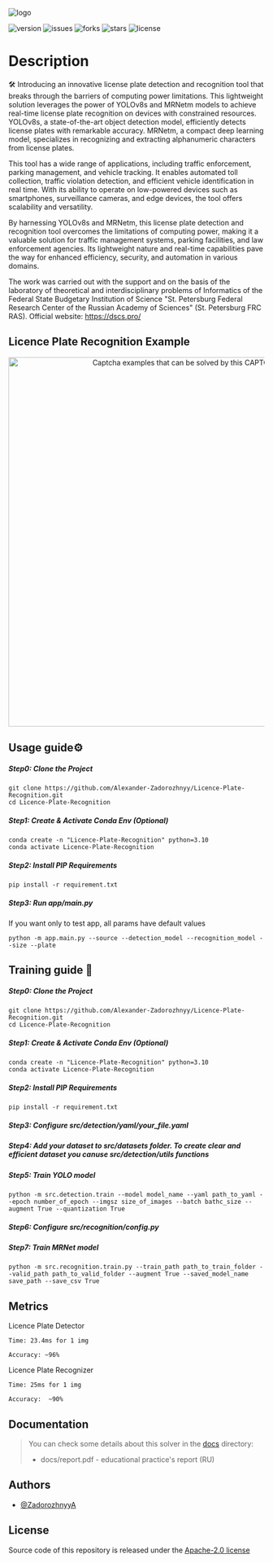 ![logo](https://i.ibb.co/LdFB56X/lpr-logo.png)

![version](https://img.shields.io/badge/Version-Alpha--0.0.1-blue)
![issues](https://img.shields.io/github/issues/Alexander-Zadorozhnyy/Licence-Plate-Recognition)
![forks](https://img.shields.io/github/forks/Alexander-Zadorozhnyy/Licence-Plate-Recognition)
![stars](https://img.shields.io/github/stars/Alexander-Zadorozhnyy/Licence-Plate-Recognition)
![license](https://img.shields.io/github/license/Alexander-Zadorozhnyy/Licence-Plate-Recognition)

# Description

🛠 
Introducing an innovative license plate detection and recognition tool that breaks through the barriers of computing power limitations. This lightweight solution leverages the power of YOLOv8s and MRNetm models to achieve real-time license plate recognition on devices with constrained resources. YOLOv8s, a state-of-the-art object detection model, efficiently detects license plates with remarkable accuracy. MRNetm, a compact deep learning model, specializes in recognizing and extracting alphanumeric characters from license plates.

This tool has a wide range of applications, including traffic enforcement, parking management, and vehicle tracking. It enables automated toll collection, traffic violation detection, and efficient vehicle identification in real time. With its ability to operate on low-powered devices such as smartphones, surveillance cameras, and edge devices, the tool offers scalability and versatility.

By harnessing YOLOv8s and MRNetm, this license plate detection and recognition tool overcomes the limitations of computing power, making it a valuable solution for traffic management systems, parking facilities, and law enforcement agencies. Its lightweight nature and real-time capabilities pave the way for enhanced efficiency, security, and automation in various domains.

The work was carried out with the support and on the basis of the laboratory of theoretical and interdisciplinary problems of Informatics of the Federal State Budgetary Institution of Science "St. Petersburg Federal Research Center of the Russian Academy of Sciences" (St. Petersburg FRC RAS). Official website: https://dscs.pro/

## Licence Plate Recognition Example

<p align="center">
      <img src="https://i.ibb.co/QcLXCmf/res.png" alt="Captcha examples that can be solved by this CAPTCHA solver" width="726">
</p>

## Usage guide⚙️
##### Step0: Clone the Project
```shell
git clone https://github.com/Alexander-Zadorozhnyy/Licence-Plate-Recognition.git
cd Licence-Plate-Recognition
```
##### Step1: Create & Activate Conda Env (Optional)
```shell
conda create -n "Licence-Plate-Recognition" python=3.10
conda activate Licence-Plate-Recognition
```
##### Step2: Install PIP Requirements 
```shell
pip install -r requirement.txt
```
##### Step3: Run app/main.py
If you want only to test app, all params have default values
```shell
python -m app.main.py --source --detection_model --recognition_model --size --plate
```

## Training guide ‍🔬
##### Step0: Clone the Project
```shell
git clone https://github.com/Alexander-Zadorozhnyy/Licence-Plate-Recognition.git
cd Licence-Plate-Recognition
```
##### Step1: Create & Activate Conda Env (Optional)
```shell
conda create -n "Licence-Plate-Recognition" python=3.10
conda activate Licence-Plate-Recognition
```
##### Step2: Install PIP Requirements 
```shell
pip install -r requirement.txt
```
##### Step3: Configure src/detection/yaml/your_file.yaml

##### Step4: Add your dataset to src/datasets folder. To create clear and efficient dataset you canuse src/detection/utils functions

##### Step5: Train YOLO model
```shell
python -m src.detection.train --model model_name --yaml path_to_yaml --epoch number_of_epoch --imgsz size_of_images --batch bathc_size --augment True --quantization True
```

##### Step6: Configure src/recognition/config.py

##### Step7: Train MRNet model
```shell
python -m src.recognition.train.py --train_path path_to_train_folder --valid_path path_to_valid_folder --augment True --saved_model_name save_path --save_csv True
 ```

## Metrics

Licence Plate Detector

    Time: 23.4ms for 1 img

    Accuracy: ~96%

Licence Plate Recognizer

    Time: 25ms for 1 img

    Accuracy:  ~90%

## Documentation

> You can check some details about this solver in the [docs](https://github.com/Alexander-Zadorozhnyy/Licence-Plate-Recognition/tree/main/docs) directory:
> - docs/report.pdf - educational practice's report (RU)

## Authors

- [@ZadorozhnyyA](https://github.com/Alexander-Zadorozhnyy)

## License

Source code of this repository is released under
the [Apache-2.0 license](https://choosealicense.com/licenses/apache-2.0/)